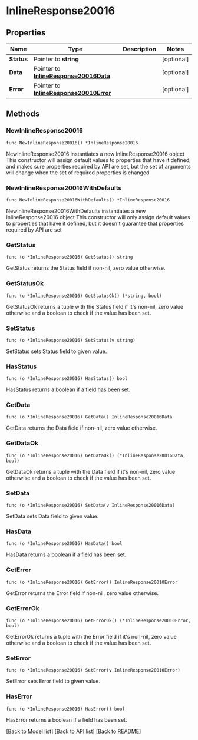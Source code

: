 # InlineResponse20016

## Properties

Name | Type | Description | Notes
------------ | ------------- | ------------- | -------------
**Status** | Pointer to **string** |  | [optional] 
**Data** | Pointer to [**InlineResponse20016Data**](InlineResponse20016Data.md) |  | [optional] 
**Error** | Pointer to [**InlineResponse20010Error**](InlineResponse20010Error.md) |  | [optional] 

## Methods

### NewInlineResponse20016

`func NewInlineResponse20016() *InlineResponse20016`

NewInlineResponse20016 instantiates a new InlineResponse20016 object
This constructor will assign default values to properties that have it defined,
and makes sure properties required by API are set, but the set of arguments
will change when the set of required properties is changed

### NewInlineResponse20016WithDefaults

`func NewInlineResponse20016WithDefaults() *InlineResponse20016`

NewInlineResponse20016WithDefaults instantiates a new InlineResponse20016 object
This constructor will only assign default values to properties that have it defined,
but it doesn't guarantee that properties required by API are set

### GetStatus

`func (o *InlineResponse20016) GetStatus() string`

GetStatus returns the Status field if non-nil, zero value otherwise.

### GetStatusOk

`func (o *InlineResponse20016) GetStatusOk() (*string, bool)`

GetStatusOk returns a tuple with the Status field if it's non-nil, zero value otherwise
and a boolean to check if the value has been set.

### SetStatus

`func (o *InlineResponse20016) SetStatus(v string)`

SetStatus sets Status field to given value.

### HasStatus

`func (o *InlineResponse20016) HasStatus() bool`

HasStatus returns a boolean if a field has been set.

### GetData

`func (o *InlineResponse20016) GetData() InlineResponse20016Data`

GetData returns the Data field if non-nil, zero value otherwise.

### GetDataOk

`func (o *InlineResponse20016) GetDataOk() (*InlineResponse20016Data, bool)`

GetDataOk returns a tuple with the Data field if it's non-nil, zero value otherwise
and a boolean to check if the value has been set.

### SetData

`func (o *InlineResponse20016) SetData(v InlineResponse20016Data)`

SetData sets Data field to given value.

### HasData

`func (o *InlineResponse20016) HasData() bool`

HasData returns a boolean if a field has been set.

### GetError

`func (o *InlineResponse20016) GetError() InlineResponse20010Error`

GetError returns the Error field if non-nil, zero value otherwise.

### GetErrorOk

`func (o *InlineResponse20016) GetErrorOk() (*InlineResponse20010Error, bool)`

GetErrorOk returns a tuple with the Error field if it's non-nil, zero value otherwise
and a boolean to check if the value has been set.

### SetError

`func (o *InlineResponse20016) SetError(v InlineResponse20010Error)`

SetError sets Error field to given value.

### HasError

`func (o *InlineResponse20016) HasError() bool`

HasError returns a boolean if a field has been set.


[[Back to Model list]](../README.md#documentation-for-models) [[Back to API list]](../README.md#documentation-for-api-endpoints) [[Back to README]](../README.md)


